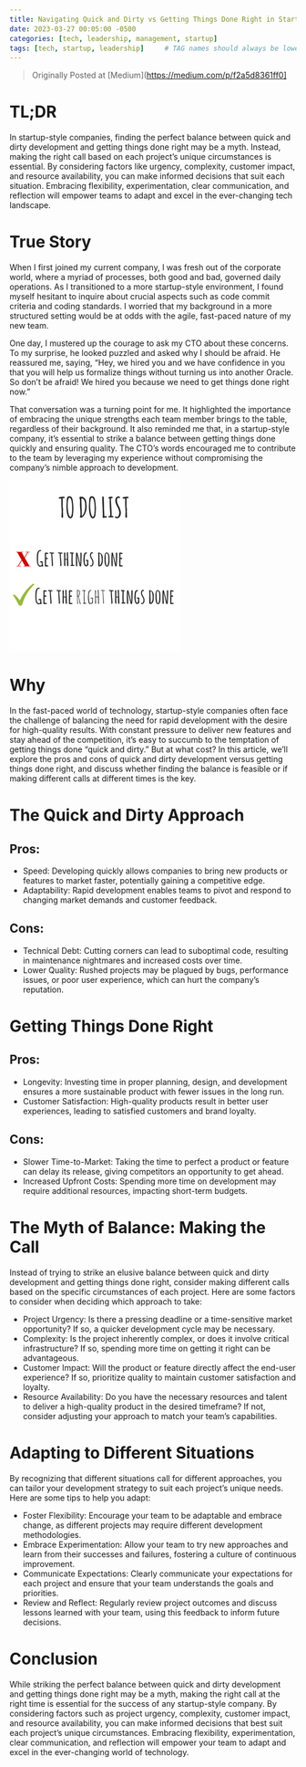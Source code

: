 ```yaml
---
title: Navigating Quick and Dirty vs Getting Things Done Right in Startup-Style Companies
date: 2023-03-27 00:05:00 -0500
categories: [tech, leadership, management, startup]
tags: [tech, startup, leadership]     # TAG names should always be lowercase
---
```

> Originally Posted at [Medium](https://medium.com/p/f2a5d8361ff0]

# TL;DR
In startup-style companies, finding the perfect balance between quick and dirty development and getting things done right may be a myth. Instead, making the right call based on each project’s unique circumstances is essential. By considering factors like urgency, complexity, customer impact, and resource availability, you can make informed decisions that suit each situation. Embracing flexibility, experimentation, clear communication, and reflection will empower teams to adapt and excel in the ever-changing tech landscape.

# True Story
When I first joined my current company, I was fresh out of the corporate world, where a myriad of processes, both good and bad, governed daily operations. As I transitioned to a more startup-style environment, I found myself hesitant to inquire about crucial aspects such as code commit criteria and coding standards. I worried that my background in a more structured setting would be at odds with the agile, fast-paced nature of my new team.

One day, I mustered up the courage to ask my CTO about these concerns. To my surprise, he looked puzzled and asked why I should be afraid. He reassured me, saying, “Hey, we hired you and we have confidence in you that you will help us formalize things without turning us into another Oracle. So don’t be afraid! We hired you because we need to get things done right now.”

That conversation was a turning point for me. It highlighted the importance of embracing the unique strengths each team member brings to the table, regardless of their background. It also reminded me that, in a startup-style company, it’s essential to strike a balance between getting things done quickly and ensuring quality. The CTO’s words encouraged me to contribute to the team by leveraging my experience without compromising the company’s nimble approach to development.

![getThingsDone](/assets/blog20230327_getThingsDone.png)

# Why
In the fast-paced world of technology, startup-style companies often face the challenge of balancing the need for rapid development with the desire for high-quality results. With constant pressure to deliver new features and stay ahead of the competition, it’s easy to succumb to the temptation of getting things done “quick and dirty.” But at what cost? In this article, we’ll explore the pros and cons of quick and dirty development versus getting things done right, and discuss whether finding the balance is feasible or if making different calls at different times is the key.

# The Quick and Dirty Approach
## Pros:
- Speed: Developing quickly allows companies to bring new products or features to market faster, potentially gaining a competitive edge.
- Adaptability: Rapid development enables teams to pivot and respond to changing market demands and customer feedback.
## Cons:
- Technical Debt: Cutting corners can lead to suboptimal code, resulting in maintenance nightmares and increased costs over time.
- Lower Quality: Rushed projects may be plagued by bugs, performance issues, or poor user experience, which can hurt the company’s reputation.

# Getting Things Done Right
## Pros:
- Longevity: Investing time in proper planning, design, and development ensures a more sustainable product with fewer issues in the long run.
- Customer Satisfaction: High-quality products result in better user experiences, leading to satisfied customers and brand loyalty.
## Cons:
- Slower Time-to-Market: Taking the time to perfect a product or feature can delay its release, giving competitors an opportunity to get ahead.
- Increased Upfront Costs: Spending more time on development may require additional resources, impacting short-term budgets.

# The Myth of Balance: Making the Call
Instead of trying to strike an elusive balance between quick and dirty development and getting things done right, consider making different calls based on the specific circumstances of each project. Here are some factors to consider when deciding which approach to take:

- Project Urgency: Is there a pressing deadline or a time-sensitive market opportunity? If so, a quicker development cycle may be necessary.
- Complexity: Is the project inherently complex, or does it involve critical infrastructure? If so, spending more time on getting it right can be advantageous.
- Customer Impact: Will the product or feature directly affect the end-user experience? If so, prioritize quality to maintain customer satisfaction and loyalty.
- Resource Availability: Do you have the necessary resources and talent to deliver a high-quality product in the desired timeframe? If not, consider adjusting your approach to match your team’s capabilities.

# Adapting to Different Situations
By recognizing that different situations call for different approaches, you can tailor your development strategy to suit each project’s unique needs. Here are some tips to help you adapt:
- Foster Flexibility: Encourage your team to be adaptable and embrace change, as different projects may require different development methodologies.
- Embrace Experimentation: Allow your team to try new approaches and learn from their successes and failures, fostering a culture of continuous improvement.
- Communicate Expectations: Clearly communicate your expectations for each project and ensure that your team understands the goals and priorities.
- Review and Reflect: Regularly review project outcomes and discuss lessons learned with your team, using this feedback to inform future decisions.

# Conclusion
While striking the perfect balance between quick and dirty development and getting things done right may be a myth, making the right call at the right time is essential for the success of any startup-style company. By considering factors such as project urgency, complexity, customer impact, and resource availability, you can make informed decisions that best suit each project’s unique circumstances. Embracing flexibility, experimentation, clear communication, and reflection will empower your team to adapt and excel in the ever-changing world of technology.